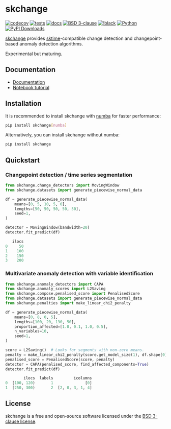 # skchange

[![codecov](https://codecov.io/gh/NorskRegnesentral/skchange/graph/badge.svg?token=QSS3AY45KY)](https://codecov.io/gh/NorskRegnesentral/skchange)
[![tests](https://github.com/NorskRegnesentral/skchange/actions/workflows/test.yaml/badge.svg)](https://github.com/NorskRegnesentral/skchange/actions/workflows/test.yml)
[![docs](https://readthedocs.org/projects/skchange/badge/?version=latest)](https://skchange.readthedocs.io/en/latest/?badge=latest)
[![BSD 3-clause](https://img.shields.io/badge/License-BSD%203--Clause-blue.svg)](https://github.com/sktime/sktime/blob/main/LICENSE)
[![!black](https://img.shields.io/badge/code%20style-black-000000.svg)](https://github.com/psf/black)
[![Python](https://img.shields.io/pypi/pyversions/skchange)](https://pypi.org/project/skchange/)
[![PyPI Downloads](https://static.pepy.tech/badge/skchange)](https://pepy.tech/projects/skchange)


[skchange]((https://skchange.readthedocs.io/en/latest/)) provides [sktime](https://www.sktime.net/)-compatible change detection and changepoint-based anomaly detection algorithms.

Experimental but maturing.


## Documentation

* [Documentation](https://skchange.readthedocs.io/)
* [Notebook tutorial](https://github.com/sktime/sktime-tutorial-pydata-global-2024)


## Installation
It is recommended to install skchange with [numba](https://numba.readthedocs.io/en/stable/) for faster performance:
```sh
pip install skchange[numba]
```

Alternatively, you can install skchange without numba:
```sh
pip install skchange
```

## Quickstart

### Changepoint detection / time series segmentation
```python
from skchange.change_detectors import MovingWindow
from skchange.datasets import generate_piecewise_normal_data

df = generate_piecewise_normal_data(
    means=[0, 5, 10, 5, 0],
    lengths=[50, 50, 50, 50, 50],
    seed=1,
)

detector = MovingWindow(bandwidth=20)
detector.fit_predict(df)
```
```python
   ilocs
0     50
1    100
2    150
3    200
```

### Multivariate anomaly detection with variable identification
```python
from skchange.anomaly_detectors import CAPA
from skchange.anomaly_scores import L2Saving
from skchange.compose.penalised_score import PenalisedScore
from skchange.datasets import generate_piecewise_normal_data
from skchange.penalties import make_linear_chi2_penalty

df = generate_piecewise_normal_data(
    means=[0, 8, 0, 5],
    lengths=[100, 20, 130, 50],
    proportion_affected=[1.0, 0.1, 1.0, 0.5],
    n_variables=10,
    seed=1,
)

score = L2Saving()  # Looks for segments with non-zero means.
penalty = make_linear_chi2_penalty(score.get_model_size(1), df.shape[0], df.shape[1])
penalised_score = PenalisedScore(score, penalty)
detector = CAPA(penalised_score, find_affected_components=True)
detector.fit_predict(df)
```
```python
        ilocs  labels         icolumns
0  [100, 120)       1              [0]
1  [250, 300)       2  [2, 0, 3, 1, 4]
```

## License

skchange is a free and open-source software licensed under the [BSD 3-clause license](https://github.com/NorskRegnesentral/skchange/blob/main/LICENSE).

